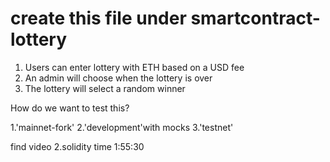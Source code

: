 # create this file under smartcontract-lottery
1. Users can enter lottery with ETH based on a USD fee
2. An admin will choose when the lottery is over
3. The lottery will select a random winner

How do we want to test this?

1.'mainnet-fork'
2.'development'with mocks
3.'testnet'

find video 2.solidity time 1:55:30

